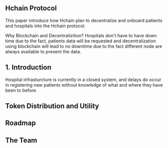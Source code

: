 ## Hchain Protocol
This paper introduce how Hchain plan to decentralize and onboard patients and hospitals into the Hchain protocol. 

Why Blockchain and Decentralizition?
Hospitals don't have to have down time due to the fact, patients data will be requested and decentralization using blockchain will lead to no downtime due to the fact different node are always available to present the data. 

## 1. Introduction
Hospital infrasturcture is currently in a closed system, and delays do occur in registering new patients without knowledge of what and where they have been to before. 

## Token Distribution and Utility

## Roadmap

## The Team
